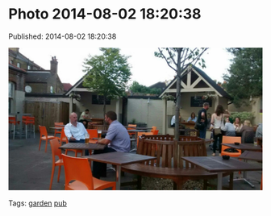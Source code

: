 
# Photo 2014-08-02 18:20:38

Published: 2014-08-02 18:20:38

![](93606770087-0.jpg)

Tags: [garden](tag-garden.md) [pub](tag-pub.md)
